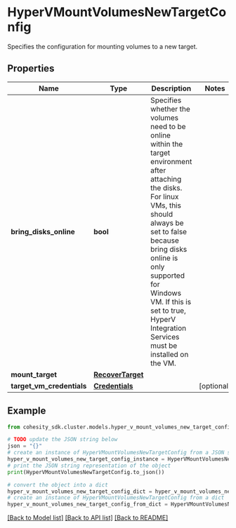 # HyperVMountVolumesNewTargetConfig

Specifies the configuration for mounting volumes to a new target.

## Properties

Name | Type | Description | Notes
------------ | ------------- | ------------- | -------------
**bring_disks_online** | **bool** | Specifies whether the volumes need to be online within the target environment after attaching the disks. For linux VMs, this should always be set to false because bring disks online is only supported for Windows VM. If this is set to true, HyperV Integration Services must be installed on the VM. | 
**mount_target** | [**RecoverTarget**](RecoverTarget.md) |  | 
**target_vm_credentials** | [**Credentials**](Credentials.md) |  | [optional] 

## Example

```python
from cohesity_sdk.cluster.models.hyper_v_mount_volumes_new_target_config import HyperVMountVolumesNewTargetConfig

# TODO update the JSON string below
json = "{}"
# create an instance of HyperVMountVolumesNewTargetConfig from a JSON string
hyper_v_mount_volumes_new_target_config_instance = HyperVMountVolumesNewTargetConfig.from_json(json)
# print the JSON string representation of the object
print(HyperVMountVolumesNewTargetConfig.to_json())

# convert the object into a dict
hyper_v_mount_volumes_new_target_config_dict = hyper_v_mount_volumes_new_target_config_instance.to_dict()
# create an instance of HyperVMountVolumesNewTargetConfig from a dict
hyper_v_mount_volumes_new_target_config_from_dict = HyperVMountVolumesNewTargetConfig.from_dict(hyper_v_mount_volumes_new_target_config_dict)
```
[[Back to Model list]](../README.md#documentation-for-models) [[Back to API list]](../README.md#documentation-for-api-endpoints) [[Back to README]](../README.md)


